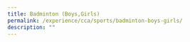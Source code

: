 ```yaml
---
title: Badminton (Boys,Girls)
permalink: /experience/cca/sports/badminton-boys-girls/
description: ""
---
```

